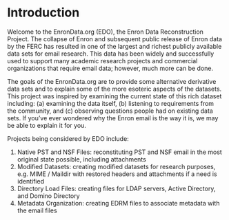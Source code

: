 # Introduction

Welcome to the EnronData.org (EDO), the Enron Data Reconstruction Project. The collapse of Enron and subsequent public release of Enron data by the FERC has resulted in one of the largest and richest publicly available data sets for email research. This data has been widely and successfully used to support many academic research projects and commercial organizations that require email data; however, much more can be done.

The goals of the EnronData.org are to provide some alternative derivative data sets and to explain some of the more esoteric aspects of the datasets. This project was inspired by examining the current state of this rich dataset including: (a) examining the data itself, (b) listening to requirements from the community, and (c) observing questions people had on existing data sets. If you’ve ever wondered why the Enron email is the way it is, we may be able to explain it for you.

Projects being considered by EDO include:

1. Native PST and NSF Files: reconstituting PST and NSF email in the most original state possible, including attachments
2. Modified Datasets: creating modified datasets for research purposes, e.g. MIME / Maildir with restored headers and attachments if a need is identified
3. Directory Load Files: creating files for LDAP servers, Active Directory, and Domino Directory
4. Metadata Organization: creating EDRM files to associate metadata with the email files
